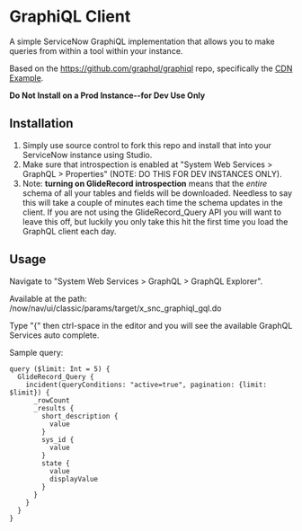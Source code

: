# GraphiQL Client
A simple ServiceNow GraphiQL implementation that allows you to make queries from within a tool within your instance.

Based on the https://github.com/graphql/graphiql repo, specifically the [CDN Example](https://github.com/graphql/graphiql/tree/main/examples/graphiql-cdn).

**Do Not Install on a Prod Instance--for Dev Use Only**

## Installation
1. Simply use source control to fork this repo and install that into your ServiceNow instance using Studio. 
2. Make sure that introspection is enabled at "System Web Services > GraphQL > Properties" (NOTE: DO THIS FOR DEV INSTANCES ONLY).  
3. Note: **turning on GlideRecord introspection** means that the *entire* schema of all your tables and fields will be downloaded. Needless to say this will take a couple of minutes each time the schema updates in the client.  If you are not using the GlideRecord_Query API you will want to leave this off, but luckily you only take this hit the first time you load the GraphQL client each day.

## Usage
Navigate to "System Web Services > GraphQL > GraphQL Explorer".

Available at the path:
/now/nav/ui/classic/params/target/x_snc_graphiql_gql.do

Type "{" then ctrl-space in the editor and you will see the available GraphQL Services auto complete.

Sample query:

```
query ($limit: Int = 5) {
  GlideRecord_Query {
    incident(queryConditions: "active=true", pagination: {limit: $limit}) {
      _rowCount
      _results {
        short_description {
          value
        }
        sys_id {
          value
        }
        state {
          value
          displayValue
        }
      }
    }
  }
}
```
